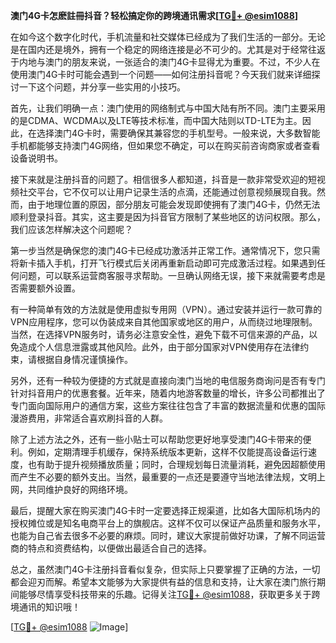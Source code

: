 **澳门4G卡怎麽註冊抖音？轻松搞定你的跨境通讯需求[[TG💪+ @esim1088](https://t.me/s/esim1088)]**

在如今这个数字化时代，手机流量和社交媒体已经成为了我们生活的一部分。无论是在国内还是境外，拥有一个稳定的网络连接是必不可少的。尤其是对于经常往返于内地与澳门的朋友来说，一张适合的澳门4G卡显得尤为重要。不过，不少人在使用澳门4G卡时可能会遇到一个问题——如何注册抖音呢？今天我们就来详细探讨一下这个问题，并分享一些实用的小技巧。

首先，让我们明确一点：澳门使用的网络制式与中国大陆有所不同。澳门主要采用的是CDMA、WCDMA以及LTE等技术标准，而中国大陆则以TD-LTE为主。因此，在选择澳门4G卡时，需要确保其兼容您的手机型号。一般来说，大多数智能手机都能够支持澳门4G网络，但如果您不确定，可以在购买前咨询商家或者查看设备说明书。

接下来就是注册抖音的问题了。相信很多人都知道，抖音是一款非常受欢迎的短视频社交平台，它不仅可以让用户记录生活的点滴，还能通过创意视频展现自我。然而，由于地理位置的原因，部分朋友可能会发现即使拥有了澳门4G卡，仍然无法顺利登录抖音。其实，这主要是因为抖音官方限制了某些地区的访问权限。那么，我们应该怎样解决这个问题呢？

第一步当然是确保您的澳门4G卡已经成功激活并正常工作。通常情况下，您只需将新卡插入手机，打开飞行模式后关闭再重新启动即可完成激活过程。如果遇到任何问题，可以联系运营商客服寻求帮助。一旦确认网络无误，接下来就需要考虑是否需要额外设置。

有一种简单有效的方法就是使用虚拟专用网（VPN）。通过安装并运行一款可靠的VPN应用程序，您可以伪装成来自其他国家或地区的用户，从而绕过地理限制。当然，在选择VPN服务时，请务必注意安全性，避免下载不可信来源的产品，以免造成个人信息泄露或其他风险。此外，由于部分国家对VPN使用存在法律约束，请根据自身情况谨慎操作。

另外，还有一种较为便捷的方式就是直接向澳门当地的电信服务商询问是否有专门针对抖音用户的优惠套餐。近年来，随着内地游客数量的增长，许多公司都推出了专门面向国际用户的通信方案，这些方案往往包含了丰富的数据流量和优惠的国际漫游费用，非常适合喜欢刷抖音的人群。

除了上述方法之外，还有一些小贴士可以帮助您更好地享受澳门4G卡带来的便利。例如，定期清理手机缓存，保持系统版本更新，这样不仅能提高设备运行速度，也有助于提升视频播放质量；同时，合理规划每日流量消耗，避免因超额使用而产生不必要的额外支出。当然，最重要的一点还是要遵守当地法律法规，文明上网，共同维护良好的网络环境。

最后，提醒大家在购买澳门4G卡时一定要选择正规渠道，比如各大国际机场内的授权摊位或是知名电商平台上的旗舰店。这样不仅可以保证产品质量和服务水平，也能为自己省去很多不必要的麻烦。同时，建议大家提前做好功课，了解不同运营商的特点和资费结构，以便做出最适合自己的选择。

总之，虽然澳门4G卡注册抖音看似复杂，但实际上只要掌握了正确的方法，一切都会迎刃而解。希望本文能够为大家提供有益的信息和支持，让大家在澳门旅行期间能够尽情享受科技带来的乐趣。记得关注[TG💪+ @esim1088](https://t.me/s/esim1088)，获取更多关于跨境通讯的知识哦！

[[TG💪+ @esim1088](https://t.me/s/esim1088) ![Image](https://i.postimg.cc/4NQfJmqS/Snipaste-2025-05-13-00-14-12.png)]
